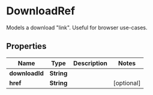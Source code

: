 

# DownloadRef

Models a download \"link\".  Useful for browser use-cases.

## Properties

Name | Type | Description | Notes
------------ | ------------- | ------------- | -------------
**downloadId** | **String** |  | 
**href** | **String** |  |  [optional]



